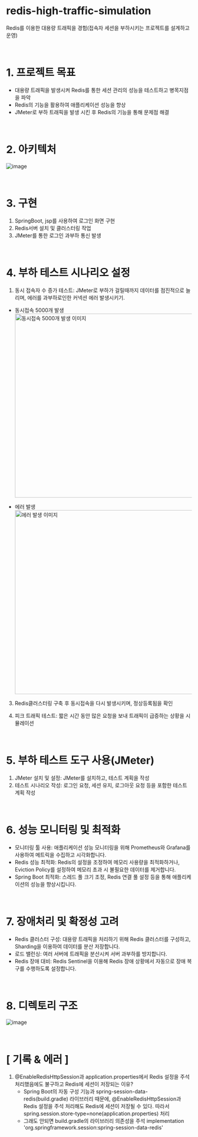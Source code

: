 # redis-high-traffic-simulation
Redis를 이용한 대용량 트래픽을 경험(접속자 세션을 부하시키는 프로젝트를 설계하고 운영)

<br/>

# 1. 프로젝트 목표
 - 대용량 트래픽을 발생시켜 Redis를 통한 세션 관리의 성능을 테스트하고 병목지점을 파악
 - Redis의 기능을 활용하여 애플리케이션 성능을 향상
 - JMeter로 부하 트래픽을 발생 시킨 후 Redis의 기능을 통해 문제점 해결 
 
<br/>

# 2. 아키텍처
![image](https://github.com/user-attachments/assets/ccd35302-97ff-42e6-9751-f727461a6ef5)


<br/>

# 3. 구현
1. SpringBoot, jsp를 사용하여 로그인 화면 구현
2. Redis서버 설치 및 클러스터링 작업
3. JMeter를 통한 로그인 과부하 통신 발생

<br/>

# 4. 부하 테스트 시나리오 설정
1. 동시 접속자 수 증가 테스트: JMeter로 부하가 걸릴때까지 데이터를 점진적으로 늘리며, 에러를 과부하로인한 커넥션 에러 발생시키기.
 - 동시접속 5000개 발생<br/>
   <img src="https://github.com/user-attachments/assets/c9588a1f-6e91-45d3-a454-c2190bfcd676" alt="동시접속 5000개 발생 이미지" width="500">

 - 에러 발생<br/>
   <img src="https://github.com/user-attachments/assets/89a25447-d637-4950-ae3a-a6e51486e29f" alt="에러 발생 이미지" width="500">

3. Redis클러스터링 구축 후 동시접속을 다시 발생시키며, 정상등록됨을 확인

4. 피크 트래픽 테스트: 짧은 시간 동안 많은 요청을 보내 트래픽이 급증하는 상황을 시뮬레이션

<br/>

# 5. 부하 테스트 도구 사용(JMeter)
1. JMeter 설치 및 설정: JMeter를 설치하고, 테스트 계획을 작성
2. 테스트 시나리오 작성: 로그인 요청, 세션 유지, 로그아웃 요청 등을 포함한 테스트 계획 작성

<br/>

# 6. 성능 모니터링 및 최적화
- 모니터링 툴 사용: 애플리케이션 성능 모니터링을 위해 Prometheus와 Grafana를 사용하여 메트릭을 수집하고 시각화합니다.
- Redis 성능 최적화: Redis의 설정을 조정하여 메모리 사용량을 최적화하거나, Eviction Policy를 설정하여 메모리 초과 시 불필요한 데이터를 제거합니다.
- Spring Boot 최적화: 스레드 풀 크기 조정, Redis 연결 풀 설정 등을 통해 애플리케이션의 성능을 향상시킵니다.

<br/>

# 7. 장애처리 및 확정성 고려
- Redis 클러스터 구성: 대용량 트래픽을 처리하기 위해 Redis 클러스터를 구성하고, Sharding을 이용하여 데이터를 분산 저장합니다.
- 로드 밸런싱: 여러 서버에 트래픽을 분산시켜 서버 과부하를 방지합니다.
- Redis 장애 대비: Redis Sentinel을 이용해 Redis 장애 상황에서 자동으로 장애 복구를 수행하도록 설정합니다.

<br/>

# 8. 디렉토리 구조
![image](https://github.com/user-attachments/assets/91620caf-21cb-4bb0-8625-8b70b972fe4c)

<br/>

# [ 기록 & 에러 ]
1. @EnableRedisHttpSession과 application.properties에서 Redis 설정을 주석 처리했음에도 불구하고 Redis에 세션이 저장되는 이유?
   - Spring Boot의 자동 구성 기능과 spring-session-data-redis(build.gradle) 라이브러리 때문에, @EnableRedisHttpSession과 Redis 설정을 주석 처리해도 Redis에 세션이 저장될 수 있다. 따라서 spring.session.store-type=none(application.properties) 처리
   - 그래도 안되면 build.gradle의 라이브러리 의존성을 주석 implementation 'org.springframework.session:spring-session-data-redis'

